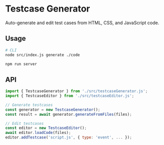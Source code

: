 # Testcase Generator

Auto-generate and edit test cases from HTML, CSS, and JavaScript code.

## Usage

```bash
# CLI
node src/index.js generate ./code

npm run server
```

## API

```javascript
import { TestcaseGenerator } from './src/testcaseGenerator.js';
import { TestcaseEditor } from './src/testcaseEditor.js';

// Generate testcases
const generator = new TestcaseGenerator();
const result = await generator.generateFromFiles(files);

// Edit testcases
const editor = new TestcaseEditor();
await editor.loadCode(files);
editor.addTestcase('script.js', { type: 'event', ... });
```
